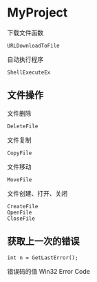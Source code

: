 # MyProject

下载文件函数

```
URLDownloadToFile
```

自动执行程序

```
ShellExecuteEx
```

## 文件操作

文件删除

```
DeleteFile
```

文件复制

```
CopyFile
```

文件移动

```
MoveFile
```

文件创建、打开、关闭

```
CreateFile
OpenFile
CloseFile
```





## 获取上一次的错误

```
int n = GetLastError();
```

错误码的值 Win32 Error Code









